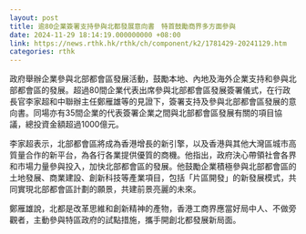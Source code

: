 ```yaml
---
layout: post
title: 逾80企業簽署支持參與北都發展意向書　特首鼓勵商界多方面參與
date: 2024-11-29 18:14:19.000000000 +08:00
link: https://news.rthk.hk/rthk/ch/component/k2/1781429-20241129.htm
categories: rthk
---
```


政府舉辦企業參與北部都會區發展活動，鼓勵本地、內地及海外企業支持和參與北部都會區的發展。超過80間企業代表出席參與北部都會區發展簽署儀式，在行政長官李家超和中聯辦主任鄭雁雄等的見證下，簽署支持及參與北部都會區發展的意向書。同場亦有35間企業的代表簽署企業之間與北部都會區發展有關的項目協議，總投資金額超過1000億元。

李家超表示，北部都會區將成為香港增長的新引擎，以及香港與其他大灣區城市高質量合作的新平台，為各行各業提供優質的商機。他指出，政府決心帶領社會各界和市場力量參與投入，加快北部都會區的發展。他鼓勵企業積極參與北部都會區的土地發展、商業建設、創新科技等產業項目，包括「片區開發」的新發展模式，共同實現北部都會區計劃的願景，共建前景亮麗的未來。

鄭雁雄說，北都是改革思維和創新精神的產物，香港工商界應當好局中人、不做旁觀者，主動參與特區政府的試點措施，攜手開創北都發展新局面。
